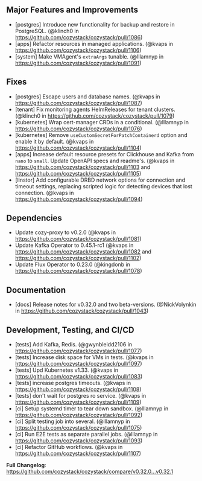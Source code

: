 ## Major Features and Improvements

* [postgres] Introduce new functionality for backup and restore in PostgreSQL. (@klinch0 in https://github.com/cozystack/cozystack/pull/1086)
* [apps] Refactor resources in managed applications. (@kvaps in https://github.com/cozystack/cozystack/pull/1106)
* [system] Make VMAgent's `extraArgs` tunable. (@lllamnyp in https://github.com/cozystack/cozystack/pull/1091)

## Fixes

* [postgres] Escape users and database names. (@kvaps in https://github.com/cozystack/cozystack/pull/1087)
* [tenant] Fix monitoring agents HelmReleases for tenant clusters. (@klinch0 in https://github.com/cozystack/cozystack/pull/1079)
* [kubernetes] Wrap cert-manager CRDs in a conditional. (@lllamnyp in https://github.com/cozystack/cozystack/pull/1076)
* [kubernetes] Remove `useCustomSecretForPatchContainerd` option and enable it by default. (@kvaps in https://github.com/cozystack/cozystack/pull/1104)
* [apps] Increase default resource presets for Clickhouse and Kafka from `nano` to `small`. Update OpenAPI specs and readme's. (@kvaps in https://github.com/cozystack/cozystack/pull/1103 and https://github.com/cozystack/cozystack/pull/1105)
* [linstor] Add configurable DRBD network options for connection and timeout settings, replacing scripted logic for detecting devices that lost connection. (@kvaps in https://github.com/cozystack/cozystack/pull/1094)

## Dependencies

* Update cozy-proxy to v0.2.0 (@kvaps in https://github.com/cozystack/cozystack/pull/1081)
* Update Kafka Operator to 0.45.1-rc1 (@kvaps in https://github.com/cozystack/cozystack/pull/1082 and https://github.com/cozystack/cozystack/pull/1102)
* Update Flux Operator to 0.23.0 (@kingdonb in https://github.com/cozystack/cozystack/pull/1078)

## Documentation

* [docs] Release notes for v0.32.0 and two beta-versions. (@NickVolynkin in https://github.com/cozystack/cozystack/pull/1043)

## Development, Testing, and CI/CD

* [tests] Add Kafka, Redis. (@gwynbleidd2106 in https://github.com/cozystack/cozystack/pull/1077)
* [tests] Increase disk space for VMs in tests. (@kvaps in https://github.com/cozystack/cozystack/pull/1097)
* [tests] Upd Kubernetes v1.33. (@kvaps in https://github.com/cozystack/cozystack/pull/1083)
* [tests] increase postgres timeouts. (@kvaps in https://github.com/cozystack/cozystack/pull/1108)
* [tests] don't wait for postgres ro service. (@kvaps in https://github.com/cozystack/cozystack/pull/1109)
* [ci] Setup systemd timer to tear down sandbox. (@lllamnyp in https://github.com/cozystack/cozystack/pull/1092)
* [ci] Split testing job into several. (@lllamnyp in https://github.com/cozystack/cozystack/pull/1075)
* [ci] Run E2E tests as separate parallel jobs. (@lllamnyp in https://github.com/cozystack/cozystack/pull/1093)
* [ci] Refactor GitHub workflows. (@kvaps in https://github.com/cozystack/cozystack/pull/1107)

**Full Changelog**: https://github.com/cozystack/cozystack/compare/v0.32.0...v0.32.1